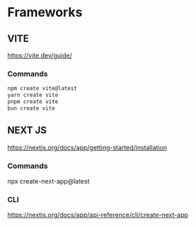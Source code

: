 # Frameworks

## VITE
https://vite.dev/guide/

### Commands
```bash
npm create vite@latest
yarn create vite
pnpm create vite
bun create vite
```


## NEXT JS
https://nextjs.org/docs/app/getting-started/installation

### Commands
npx create-next-app@latest

### CLI
https://nextjs.org/docs/app/api-reference/cli/create-next-app
